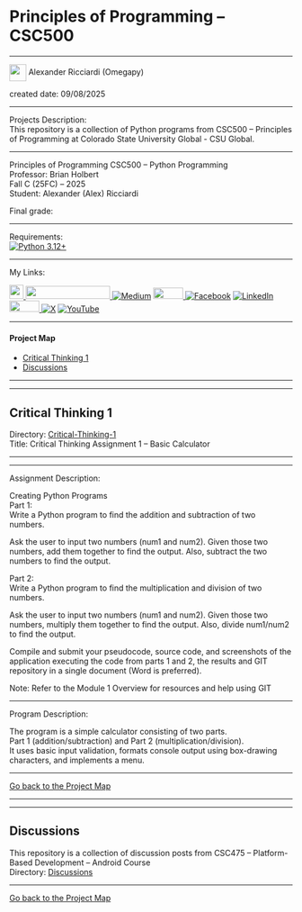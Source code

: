 ﻿# Principles of Programming – CSC500 

---

<img width="30" height="30" align="center" src="https://github.com/user-attachments/assets/a8e0ea66-5d8f-43b3-8fff-2c3d74d57f53"> Alexander Ricciardi (Omegapy)      

created date: 09/08/2025  

---

Projects Description:    
This repository is a collection of Python programs from CSC500 – Principles of Programming at Colorado State University Global - CSU Global.  

---

Principles of Programming CSC500 – Python Programming   
Professor: Brian Holbert  
Fall C (25FC) – 2025   
Student: Alexander (Alex) Ricciardi   

Final grade: 

---

Requirements:  
 [![Python 3.12+](https://img.shields.io/badge/python-3.12+-blue.svg)](https://www.python.org/downloads/)

---

My Links:   

<i><a href="https://www.alexomegapy.com" target="_blank"><img width="25" height="25" src="https://github.com/user-attachments/assets/a8e0ea66-5d8f-43b3-8fff-2c3d74d57f53"></i>
<i><a href="https://www.alexomegapy.com" target="_blank"><img width="150" height="23" src="https://github.com/user-attachments/assets/caa139ba-6b78-403f-902b-84450ff4d563"></i>
[![Medium](https://img.shields.io/badge/Medium-12100E?style=for-the-badge&logo=medium&logoColor=whit)](https://medium.com/@alex.omegapy)
<i><a href="https://dev.to/alex_ricciardi" target="_blank"><img width="53" height="20" src="https://github.com/user-attachments/assets/3dee9933-d8c9-4a38-b32e-b7a3c55e7e97"></i>
[![Facebook](https://img.shields.io/badge/Facebook-%231877F2.svg?logo=Facebook&logoColor=white)](https://www.facebook.com/profile.php?id=100089638857137)
[![LinkedIn](https://img.shields.io/badge/LinkedIn-%230077B5.svg?logo=linkedin&logoColor=white)](https://linkedin.com/in/alex-ricciardi)
<i><a href="https://www.threads.net/@alexomegapy?hl=en" target="_blank"><img width="53" height="20" src="https://github.com/user-attachments/assets/58c9e833-4501-42e4-b4fe-39ffafba99b2"></i>
[![X](https://img.shields.io/badge/X-black.svg?logo=X&logoColor=white)](https://x.com/AlexOmegapy)
[![YouTube](https://img.shields.io/badge/YouTube-%23FF0000.svg?logo=YouTube&logoColor=white)](https://www.youtube.com/channel/UC4rMaQ7sqywMZkfS1xGh2AA)  
   
---

#### Project Map  

- [Critical Thinking 1](#critical-thinking-1)   
- [Discussions](#discussions)

----
----

## Critical Thinking 1
Directory: [Critical-Thinking-1](https://github.com/Omegapy/My-Academics-Portfolio/tree/main/MS-in-AI-Machine-and-Learning/CSC500-Principles-of-Programming/Critical-Thinking-1)   
Title:  Critical Thinking Assignment 1 – Basic Calculator

---
---

Assignment Description:  

Creating Python Programs  
Part 1:  
Write a Python program to find the addition and subtraction of two numbers.

Ask the user to input two numbers (num1 and num2). Given those two numbers, add them together to find the output. Also, subtract the two numbers to find the output.

Part 2:  
Write a Python program to find the multiplication and division of two numbers.

Ask the user to input two numbers (num1 and num2). Given those two numbers, multiply them together to find the output. Also, divide num1/num2 to find the output.

Compile and submit your pseudocode, source code, and screenshots of the application executing the code from parts 1 and 2, the results and GIT repository in a single document (Word is preferred).

Note: Refer to the Module 1 Overview for resources and help using GIT

---

Program Description:

The program is a simple calculator consisting of two parts.  
Part 1 (addition/subtraction) and Part 2 (multiplication/division).  
It uses basic input validation, formats console output using box-drawing characters, and implements a menu.

---

[Go back to the Project Map](#project-map)  

----
----

## Discussions 
This repository is a collection of discussion posts from CSC475 – Platform-Based Development – Android Course    
Directory: [Discussions]()

---

[Go back to the Project Map](#project-map)


